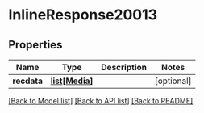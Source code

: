 # InlineResponse20013

## Properties
Name | Type | Description | Notes
------------ | ------------- | ------------- | -------------
**recdata** | [**list[Media]**](Media.md) |  | [optional] 

[[Back to Model list]](../README.md#documentation-for-models) [[Back to API list]](../README.md#documentation-for-api-endpoints) [[Back to README]](../README.md)

